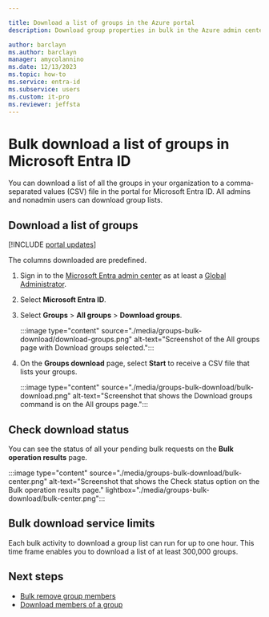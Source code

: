 ```yaml
---

title: Download a list of groups in the Azure portal
description: Download group properties in bulk in the Azure admin center in Microsoft Entra ID.

author: barclayn
ms.author: barclayn
manager: amycolannino
ms.date: 12/13/2023
ms.topic: how-to
ms.service: entra-id
ms.subservice: users
ms.custom: it-pro
ms.reviewer: jeffsta
---
```


# Bulk download a list of groups in Microsoft Entra ID

You can download a list of all the groups in your organization to a comma-separated values (CSV) file in the portal for Microsoft Entra ID. All admins and nonadmin users can download group lists.

## Download a list of groups

[!INCLUDE [portal updates](~/includes/portal-update.md)]

The columns downloaded are predefined.

1. Sign in to the [Microsoft Entra admin center](https://entra.microsoft.com) as at least a [Global Administrator](~/identity/role-based-access-control/permissions-reference.md#global-administrator).
1. Select **Microsoft Entra ID**.
1. Select **Groups** > **All groups** > **Download groups**.

      :::image type="content" source="./media/groups-bulk-download/download-groups.png" alt-text="Screenshot of the All groups page with Download groups selected.":::

1. On the **Groups download** page, select **Start** to receive a CSV file that lists your groups.

   :::image type="content" source="./media/groups-bulk-download/bulk-download.png" alt-text="Screenshot that shows the Download groups command is on the All groups page.":::

## Check download status

You can see the status of all your pending bulk requests on the **Bulk operation results** page.

:::image type="content" source="./media/groups-bulk-download/bulk-center.png" alt-text="Screenshot that shows the Check status option on the Bulk operation results page." lightbox="./media/groups-bulk-download/bulk-center.png":::

## Bulk download service limits

Each bulk activity to download a group list can run for up to one hour. This time frame enables you to download a list of at least 300,000 groups.

## Next steps

- [Bulk remove group members](groups-bulk-remove-members.md)
- [Download members of a group](groups-bulk-download-members.md)
